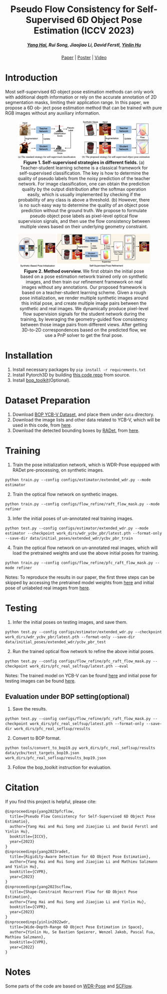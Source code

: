 <h1 align="center"> Pseudo Flow Consistency for Self-Supervised 6D Object Pose Estimation (ICCV 2023) </h1>


<h5 align="center"><a href="https://yanghai-1218.github.io">Yang Hai</a>, Rui Song, Jiaojiao Li, David Ferstl, <a href="https://yinlinhu.github.io">Yinlin Hu</a></h5>

<p align="center">
  <a href="https://arxiv.org/abs/2308.10016">Paper</a> |
  <a href="https://yanghai-1218.github.io/publications/PseudoFlow-poster.pdf">Poster</a> |
  <a href="https://www.youtube.com/watch?v=wjm4hLTn5Bw">Video</a>
</p>

# Introduction
Most self-supervised 6D object pose estimation methods can only work with additional depth information or rely on the accurate annotation of 2D segmentation masks, limiting their application range. In this paper, we propose a 6D ob- ject pose estimation method that can be trained with pure RGB images without any auxiliary information.
<figure>
<img src="resources/motivation.png">
<figcaption align = "center"><b>Figure 1. Self-supervised strategies in different fields. </b>(a) Teacher-student learning scheme is a classical framework for self-supervised classification. The key is how to determine the quality of pseudo labels from the noisy prediction of the teacher network. For image classification, one can obtain the prediction quality by the output distribution after the softmax operation easily, which is usually implemented by checking if the probability of any class is above a threshold. (b) However, there is no such easy way to determine the quality of an object pose prediction without the ground truth. We propose to formulate pseudo object pose labels as pixel-level optical flow supervision signals, and then use the flow consistency between multiple views based on their underlying geometry constraint.
 </figcaption>
</figure>
<figure>
<img src="resources/arch.png">
<figcaption align = "center"><b>Figure 2. Method overview. </b> We first obtain the initial pose based on a pose estimation network trained only on synthetic images, and then train our refinement framework on real images without any annotations. Our proposed framework is based on a teacher-student learning scheme. Given a rough pose initialization, we render multiple synthetic images around this initial pose, and create multiple image pairs between the synthetic and real images. We dynamically produce pixel-level flow supervision signals for the student network during the training, by leveraging the geometry-guided flow consistency between those image pairs from different views. After getting 3D-to-2D correspondences based on the predicted flow, we use a PnP solver to get the final pose.
 </figcaption>
</figure>

# Installation
1. Install necessary packages by `pip install -r requirements.txt`
2. Install Pytorch3D by building [this code repo](https://github.com/YangHai-1218/pytorch3d) from source.
3. Install [bop_toolkit](https://github.com/thodan/bop_toolkit)(Optional).

# Dataset Preparation
1. Download [BOP YCB-V Dataset](https://bop.felk.cvut.cz/datasets/), and place them under `data` directory.
2. Download the image lists and other data related to YCB-V, which will be used in this code, from [here](https://drive.google.com/drive/folders/19ReFWdW6Ly_9epHgtOpmeTNtePFWkAhe).
3. Download the detected bounding boxes by [RADet](http://arxiv.org/abs/2303.12396), from [here](https://drive.google.com/drive/folders/18hBP70Gveh5todH1zrxP37ASa_c9NYUO).

# Training
1. Train the pose initialization network, which is WDR-Pose equipped with RADet pre-processing, on synthetic images.
```shell
python train.py --config configs/estimator/extended_wdr.py --mode estimator
```
2. Train the optical flow network on synthetic images.
```shell
python train.py --config configs/flow_refine/raft_flow_mask.py --mode refiner
```
3. Infer the initial poses of un-annotated real training images.
```shell
python test.py --config configs/estimator/extended_wdr.py --mode estimator --checkpoint work_dirs/wdr_ycbv_pbr/latest.pth --format-only --save-dir data/initial_poses/extended_wdr/ycbv_pbr_train
```
4. Train the optical flow network on un-annotated real images, which will load the pretrained weights and use the above initial poses for training.
```shell
python train.py --config configs/flow_refine/pfc_raft_flow_mask.py --mode refiner
```
Notes: To reproduce the results in our paper, the first three steps can be skipped by accessing the pretrained model weights from [here](https://drive.google.com/drive/folders/1j5joP1MSOJWrp1W28v86M9rxPQLS_iBm) and initial pose of unlabeled real images from [here](https://drive.google.com/drive/folders/1U33pwPyZNtw_zYc9P1O4PEnad_9TaYMj). 

# Testing
1. Infer the initial poses on testing images, and save them.
```shell
python test.py --config configs/estimator/extended_wdr.py --checkpoint work_dirs/wdr_ycbv_pbr/latest.pth --format-only --save-dir data/initial_poses/extended_wdr/ycbv_pbr_test
```
2. Run the trained optical flow network to refine the above initial poses.
```shell
python test.py --config configs/flow_refine/pfc_raft_flow_mask.py --checkpoint work_dirs/pfc_real_selfsup/latest.pth --eval
```
Notes: The trained model on YCB-V can be found [here](https://drive.google.com/drive/folders/1j5joP1MSOJWrp1W28v86M9rxPQLS_iBm) and initial pose for testing images can be found [here](https://drive.google.com/drive/folders/1U33pwPyZNtw_zYc9P1O4PEnad_9TaYMj).
## Evaluation under BOP setting(optional)
1. Save the results.
```shell
python test.py --config configs/flow_refine/pfc_raft_flow_mask.py --checkpoint work_dirs/pfc_real_selfsup/latest.pth --format-only --save-dir work_dirs/pfc_real_seflsup/results
```
2. Convert to BOP format.
```shell
python tools/convert_to_bop19.py work_dirs/pfc_real_seflsup/results data/ycbv/test_targets_bop19.json work_dirs/pfc_real_seflsup/results_bop19.json
```
3. Follow the bop_toolkit instruction for evaluation. 
# Citation
If you find this project is helpful, please cite:
 ```
 @inproceedings{yang2023pfcflow,
   title={Pseudo Flow Consistency for Self-Supervised 6D Object Pose Estimatio},
   author={Yang Hai and Rui Song and Jiaojiao Li and David Ferstl and Yinlin Hu},
   booktitle={ICCV},
   year={2023}
 }
 @inproceedings{yang2023radet,
   title={Rigidity-Aware Detection for 6D Object Pose Estimation},
   author={Yang Hai and Rui Song and Jiaojiao Li and Mathieu Salzmann and Yinlin Hu},
   booktitle={CVPR},
   year={2023}
 }
 @inproceedings{yang2023scflow,
   title={Shape-Constraint Recurrent Flow for 6D Object Pose Estimation},
   author={Yang Hai and Rui Song and Jiaojiao Li and Yinlin Hu},
   booktitle={CVPR},
   year={2023}
 }
 @inproceedings{yinlin2022wdr,
   title={Wide-Depth-Range 6D Object Pose Estimation in Space},
   author={Yinlin Hu, Se ́bastien Speierer, Wenzel Jakob, Pascal Fua, Mathieu Salzmann},
   booktitle={CVPR},
   year={2022}
 }
 ```
# Notes
Some parts of the code are based on [WDR-Pose](https://github.com/cvlab-epfl/wide-depth-range-pose) and [SCFlow](https://github.com/YangHai-1218/SCFlow).